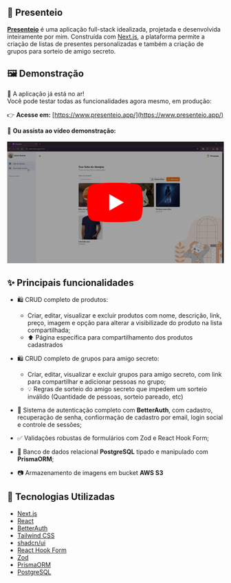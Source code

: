 ## 🎁 Presenteio

**[Presenteio](https://www.presenteio.app/)** é uma aplicação full-stack idealizada, projetada e desenvolvida inteiramente por mim. Construída com [Next.js](https://nextjs.org/), a plataforma permite a criação de listas de presentes personalizadas e também a criação de grupos para sorteio de amigo secreto.


## 🖼️ Demonstração

🎉 A aplicação já está no ar!  
Você pode testar todas as funcionalidades agora mesmo, em produção:

👉 **Acesse em:** [https://www.presenteio.app/](https://www.presenteio.app/)

🎥 **Ou assista ao vídeo demonstração:**  <br><br>
[![Assista ao vídeo](./public/assets/read-me/thumbnail.webp)](https://www.youtube.com/watch?v=DjThL95ll70)


## ✨ Principais funcionalidades
- 🛍️ CRUD completo de produtos:
  - Criar, editar, visualizar e excluir produtos com nome, descrição, link, preço, imagem e opção para alterar a visibilizade do produto na lista compartilhada;
  - ⬆️ Página específica para compartilhamento dos produtos cadastrados
- 🛍️ CRUD completo de grupos para amigo secreto:
  - Criar, editar, visualizar e excluir grupos para amigo secreto, com link para compartilhar e adicionar pessoas no grupo;
  - 💡 Regras de sorteio do amigo secreto que impedem um sorteio inválido (Quantidade de pessoas, sorteio pareado, etc)

- 🔐 Sistema de autenticação completo com **BetterAuth**, com cadastro, recuperação de senha, confiormação de cadastro por email, login social e controle de sessões;
- ✅ Validações robustas de formulários com Zod e React Hook Form;
- 📄 Banco de dados relacional **PostgreSQL** tipado e manipulado com **PrismaORM**;
- 📷 Armazenamento de imagens em bucket **AWS S3**


## 🧠 Tecnologias Utilizadas
- [Next.js](https://nextjs.org/)
- [React](https://reactjs.org/)
- [BetterAuth](https://www.better-auth.com/)
- [Tailwind CSS](https://tailwindcss.com/)
- [shadcn/ui](https://ui.shadcn.com/)
- [React Hook Form](https://react-hook-form.com/)
- [Zod](https://zod.dev/)
- [PrismaORM](https://www.prisma.io/)
- [PostgreSQL](https://www.postgresql.org/)

